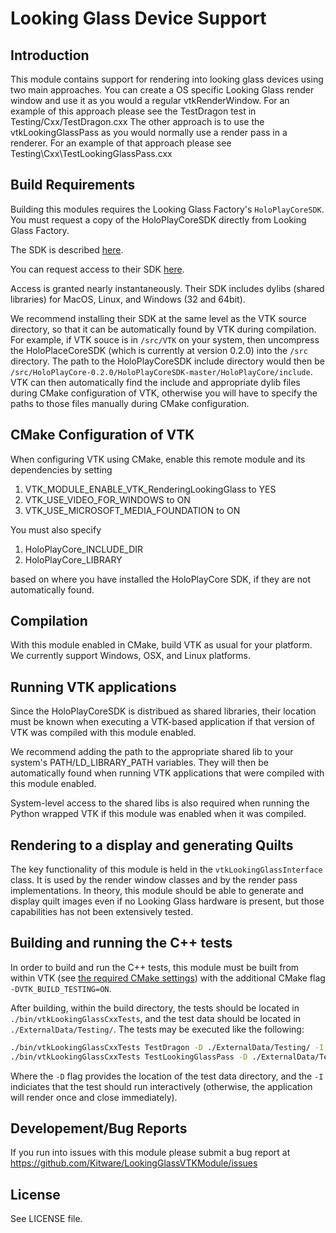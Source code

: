 # Looking Glass Device Support

## Introduction

This module contains support for rendering into looking glass devices using
two main approaches. You can create a OS specific Looking Glass render
window and use it as you would a regular vtkRenderWindow. For an example of
this approach please see the TestDragon test in Testing/Cxx/TestDragon.cxx
The other approach is to use the vtkLookingGlassPass as you would normally
use a render pass in a renderer. For an example of that approach please see
Testing\Cxx\TestLookingGlassPass.cxx

## Build Requirements

Building this modules requires the Looking Glass Factory's
`HoloPlayCoreSDK`. You must request a copy of the HoloPlayCoreSDK
directly from Looking Glass Factory.

The SDK is described
[here](https://docs.lookingglassfactory.com/holoplay-core/holoplay-core-sdk).

You can request access to their SDK
[here](https://lookingglassfactory.com/software#holoplay-core).

Access is granted nearly instantaneously.  Their SDK includes dylibs
(shared libraries) for MacOS, Linux, and Windows (32 and 64bit).

We recommend installing their SDK at the same level as the
VTK source directory, so that it can be automatically found by VTK during
compilation.  For example, if VTK souce is in `/src/VTK` on your system,
then uncompress the HoloPlaceCoreSDK (which is currently at version 0.2.0) into
the `/src` directory.   The path to the HoloPlayCoreSDK include directory
would then be `/src/HoloPlayCore-0.2.0/HoloPlayCoreSDK-master/HoloPlayCore/include`.
VTK can then automatically find the include and appropriate dylib files
during CMake configuration of VTK,  otherwise you will have to specify
the paths to those files manually during CMake configuration.

## CMake Configuration of VTK

When configuring VTK using CMake, enable this remote module and its dependencies by setting
1. VTK_MODULE_ENABLE_VTK_RenderingLookingGlass to YES
2. VTK_USE_VIDEO_FOR_WINDOWS to ON
3. VTK_USE_MICROSOFT_MEDIA_FOUNDATION to ON

You must also specify
1. HoloPlayCore_INCLUDE_DIR
2. HoloPlayCore_LIBRARY

based on where you have installed the HoloPlayCore SDK, if they are not
automatically found.

## Compilation

With this module enabled in CMake, build VTK as usual for your platform. We
currently support Windows, OSX, and Linux platforms.

## Running VTK applications

Since the HoloPlayCoreSDK is distribued as shared libraries, their location
must be known when executing a VTK-based application if that version of
VTK was compiled with this module enabled.

We recommend adding the path to the appropriate shared lib to your system's
PATH/LD_LIBRARY_PATH variables.  They will then be automatically found
when running VTK applications that were compiled with this module enabled.

System-level access to the shared libs is also required when running the
Python wrapped VTK if this module was enabled when it was compiled.

## Rendering to a display and generating Quilts

The key functionality of this module is held in the `vtkLookingGlassInterface`
class.  It is used by the render window classes and by the render pass
implementations. In theory, this module should be able to generate and
display quilt images even if no Looking Glass hardware is present, but
those capabilities has not been extensively tested.

## Building and running the C++ tests

In order to build and run the C++ tests, this module must be built from
within VTK (see [the required CMake settings](#cmake-configuration-of-vtk))
with the additional CMake flag `-DVTK_BUILD_TESTING=ON`.

After building, within the build directory, the tests should be located
in `./bin/vtkLookingGlassCxxTests`, and the test data should be located in
`./ExternalData/Testing/`. The tests may be executed like the following:

```bash
./bin/vtkLookingGlassCxxTests TestDragon -D ./ExternalData/Testing/ -I
./bin/vtkLookingGlassCxxTests TestLookingGlassPass -D ./ExternalData/Testing/ -I
```

Where the `-D` flag provides the location of the test data directory,
and the `-I` indiciates that the test should run interactively (otherwise,
the application will render once and close immediately).

## Developement/Bug Reports

If you run into issues with this module please submit a bug report at
https://github.com/Kitware/LookingGlassVTKModule/issues

## License

See LICENSE file.
